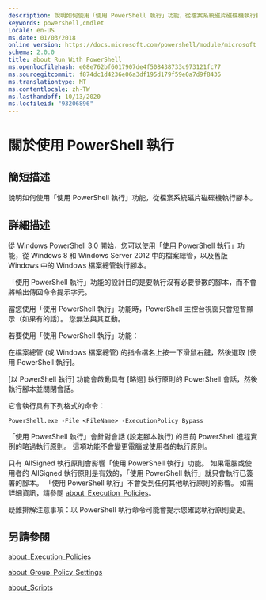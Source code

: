 ```yaml
---
description: 說明如何使用「使用 PowerShell 執行」功能，從檔案系統磁片磁碟機執行腳本。
keywords: powershell,cmdlet
Locale: en-US
ms.date: 01/03/2018
online version: https://docs.microsoft.com/powershell/module/microsoft.powershell.core/about/about_run_with_powershell?view=powershell-6&WT.mc_id=ps-gethelp
schema: 2.0.0
title: about_Run_With_PowerShell
ms.openlocfilehash: e08e762bf6017907de4f508438733c973121fc77
ms.sourcegitcommit: f874dc1d4236e06a3df195d179f59e0a7d9f8436
ms.translationtype: MT
ms.contentlocale: zh-TW
ms.lasthandoff: 10/13/2020
ms.locfileid: "93206896"
---
```

# <a name="about-run-with-powershell"></a>關於使用 PowerShell 執行

## <a name="short-description"></a>簡短描述
說明如何使用「使用 PowerShell 執行」功能，從檔案系統磁片磁碟機執行腳本。

## <a name="long-description"></a>詳細描述

從 Windows PowerShell 3.0 開始，您可以使用「使用 PowerShell 執行」功能，從 Windows 8 和 Windows Server 2012 中的檔案總管，以及舊版 Windows 中的 Windows 檔案總管執行腳本。

「使用 PowerShell 執行」功能的設計目的是要執行沒有必要參數的腳本，而不會將輸出傳回命令提示字元。

當您使用「使用 PowerShell 執行」功能時，PowerShell 主控台視窗只會短暫顯示（如果有的話）。 您無法與其互動。

若要使用「使用 PowerShell 執行」功能：

在檔案總管 (或 Windows 檔案總管) 的指令檔名上按一下滑鼠右鍵，然後選取 [使用 PowerShell 執行]。

[以 PowerShell 執行] 功能會啟動具有 [略過] 執行原則的 PowerShell 會話，然後執行腳本並關閉會話。

它會執行具有下列格式的命令：

```
PowerShell.exe -File <FileName> -ExecutionPolicy Bypass
```

「使用 PowerShell 執行」會針對會話 (設定腳本執行) 的目前 PowerShell 進程實例的略過執行原則。
這項功能不會變更電腦或使用者的執行原則。

只有 AllSigned 執行原則會影響「使用 PowerShell 執行」功能。 如果電腦或使用者的 AllSigned 執行原則是有效的，「使用 PowerShell 執行」就只會執行已簽署的腳本。 「使用 PowerShell 執行」不會受到任何其他執行原則的影響。 如需詳細資訊，請參閱 [about_Execution_Policies](about_Execution_Policies.md)。

疑難排解注意事項：以 PowerShell 執行命令可能會提示您確認執行原則變更。

## <a name="see-also"></a>另請參閱

[about_Execution_Policies](about_Execution_Policies.md)

[about_Group_Policy_Settings](about_Group_Policy_Settings.md)

[about_Scripts](about_Scripts.md)

